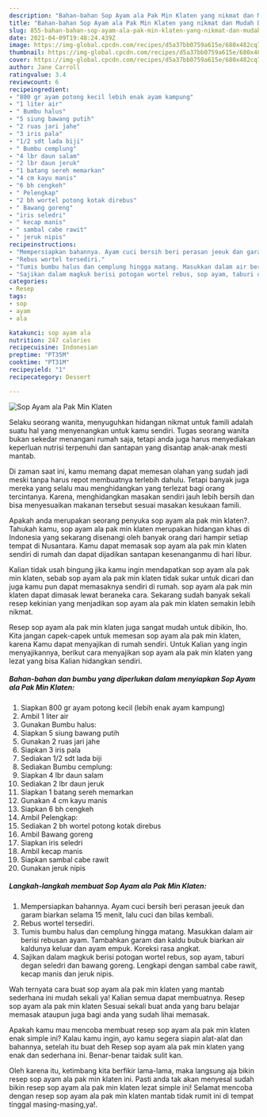 ```yaml
---
description: "Bahan-bahan Sop Ayam ala Pak Min Klaten yang nikmat dan Mudah Dibuat"
title: "Bahan-bahan Sop Ayam ala Pak Min Klaten yang nikmat dan Mudah Dibuat"
slug: 855-bahan-bahan-sop-ayam-ala-pak-min-klaten-yang-nikmat-dan-mudah-dibuat
date: 2021-04-09T19:48:24.439Z
image: https://img-global.cpcdn.com/recipes/d5a37bb0759a615e/680x482cq70/sop-ayam-ala-pak-min-klaten-foto-resep-utama.jpg
thumbnail: https://img-global.cpcdn.com/recipes/d5a37bb0759a615e/680x482cq70/sop-ayam-ala-pak-min-klaten-foto-resep-utama.jpg
cover: https://img-global.cpcdn.com/recipes/d5a37bb0759a615e/680x482cq70/sop-ayam-ala-pak-min-klaten-foto-resep-utama.jpg
author: Jane Carroll
ratingvalue: 3.4
reviewcount: 6
recipeingredient:
- "800 gr ayam potong kecil lebih enak ayam kampung"
- "1 liter air"
- " Bumbu halus"
- "5 siung bawang putih"
- "2 ruas jari jahe"
- "3 iris pala"
- "1/2 sdt lada biji"
- " Bumbu cemplung"
- "4 lbr daun salam"
- "2 lbr daun jeruk"
- "1 batang sereh memarkan"
- "4 cm kayu manis"
- "6 bh cengkeh"
- " Pelengkap"
- "2 bh wortel potong kotak direbus"
- " Bawang goreng"
- "iris seledri"
- " kecap manis"
- " sambal cabe rawit"
- " jeruk nipis"
recipeinstructions:
- "Mempersiapkan bahannya. Ayam cuci bersih beri perasan jeeuk dan garam biarkan selama 15 menit, lalu cuci dan bilas kembali."
- "Rebus wortel tersediri."
- "Tumis bumbu halus dan cemplung hingga matang. Masukkan dalam air berisi rebusan ayam. Tambahkan garam dan kaldu bubuk biarkan air kaldunya keluar dan ayam empuk. Koreksi rasa angkat."
- "Sajikan dalam magkuk berisi potogan wortel rebus, sop ayam, taburi degan seledri dan bawang goreng. Lengkapi dengan sambal cabe rawit, kecap manis dan jeruk nipis."
categories:
- Resep
tags:
- sop
- ayam
- ala

katakunci: sop ayam ala 
nutrition: 247 calories
recipecuisine: Indonesian
preptime: "PT35M"
cooktime: "PT31M"
recipeyield: "1"
recipecategory: Dessert

---
```



![Sop Ayam ala Pak Min Klaten](https://img-global.cpcdn.com/recipes/d5a37bb0759a615e/680x482cq70/sop-ayam-ala-pak-min-klaten-foto-resep-utama.jpg)

Selaku seorang wanita, menyuguhkan hidangan nikmat untuk famili adalah suatu hal yang menyenangkan untuk kamu sendiri. Tugas seorang  wanita bukan sekedar menangani rumah saja, tetapi anda juga harus menyediakan keperluan nutrisi terpenuhi dan santapan yang disantap anak-anak mesti mantab.

Di zaman  saat ini, kamu memang dapat memesan olahan yang sudah jadi meski tanpa harus repot membuatnya terlebih dahulu. Tetapi banyak juga mereka yang selalu mau menghidangkan yang terlezat bagi orang tercintanya. Karena, menghidangkan masakan sendiri jauh lebih bersih dan bisa menyesuaikan makanan tersebut sesuai masakan kesukaan famili. 



Apakah anda merupakan seorang penyuka sop ayam ala pak min klaten?. Tahukah kamu, sop ayam ala pak min klaten merupakan hidangan khas di Indonesia yang sekarang disenangi oleh banyak orang dari hampir setiap tempat di Nusantara. Kamu dapat memasak sop ayam ala pak min klaten sendiri di rumah dan dapat dijadikan santapan kesenanganmu di hari libur.

Kalian tidak usah bingung jika kamu ingin mendapatkan sop ayam ala pak min klaten, sebab sop ayam ala pak min klaten tidak sukar untuk dicari dan juga kamu pun dapat memasaknya sendiri di rumah. sop ayam ala pak min klaten dapat dimasak lewat beraneka cara. Sekarang sudah banyak sekali resep kekinian yang menjadikan sop ayam ala pak min klaten semakin lebih nikmat.

Resep sop ayam ala pak min klaten juga sangat mudah untuk dibikin, lho. Kita jangan capek-capek untuk memesan sop ayam ala pak min klaten, karena Kamu dapat menyajikan di rumah sendiri. Untuk Kalian yang ingin menyajikannya, berikut cara menyajikan sop ayam ala pak min klaten yang lezat yang bisa Kalian hidangkan sendiri.

<!--inarticleads1-->

##### Bahan-bahan dan bumbu yang diperlukan dalam menyiapkan Sop Ayam ala Pak Min Klaten:

1. Siapkan 800 gr ayam potong kecil (lebih enak ayam kampung)
1. Ambil 1 liter air
1. Gunakan  Bumbu halus:
1. Siapkan 5 siung bawang putih
1. Gunakan 2 ruas jari jahe
1. Siapkan 3 iris pala
1. Sediakan 1/2 sdt lada biji
1. Sediakan  Bumbu cemplung:
1. Siapkan 4 lbr daun salam
1. Sediakan 2 lbr daun jeruk
1. Siapkan 1 batang sereh memarkan
1. Gunakan 4 cm kayu manis
1. Siapkan 6 bh cengkeh
1. Ambil  Pelengkap:
1. Sediakan 2 bh wortel potong kotak direbus
1. Ambil  Bawang goreng
1. Siapkan iris seledri
1. Ambil  kecap manis
1. Siapkan  sambal cabe rawit
1. Gunakan  jeruk nipis




<!--inarticleads2-->

##### Langkah-langkah membuat Sop Ayam ala Pak Min Klaten:

1. Mempersiapkan bahannya. Ayam cuci bersih beri perasan jeeuk dan garam biarkan selama 15 menit, lalu cuci dan bilas kembali.
1. Rebus wortel tersediri.
1. Tumis bumbu halus dan cemplung hingga matang. Masukkan dalam air berisi rebusan ayam. Tambahkan garam dan kaldu bubuk biarkan air kaldunya keluar dan ayam empuk. Koreksi rasa angkat.
1. Sajikan dalam magkuk berisi potogan wortel rebus, sop ayam, taburi degan seledri dan bawang goreng. Lengkapi dengan sambal cabe rawit, kecap manis dan jeruk nipis.




Wah ternyata cara buat sop ayam ala pak min klaten yang mantab sederhana ini mudah sekali ya! Kalian semua dapat membuatnya. Resep sop ayam ala pak min klaten Sesuai sekali buat anda yang baru belajar memasak ataupun juga bagi anda yang sudah lihai memasak.

Apakah kamu mau mencoba membuat resep sop ayam ala pak min klaten enak simple ini? Kalau kamu ingin, ayo kamu segera siapin alat-alat dan bahannya, setelah itu buat deh Resep sop ayam ala pak min klaten yang enak dan sederhana ini. Benar-benar taidak sulit kan. 

Oleh karena itu, ketimbang kita berfikir lama-lama, maka langsung aja bikin resep sop ayam ala pak min klaten ini. Pasti anda tak akan menyesal sudah bikin resep sop ayam ala pak min klaten lezat simple ini! Selamat mencoba dengan resep sop ayam ala pak min klaten mantab tidak rumit ini di tempat tinggal masing-masing,ya!.

